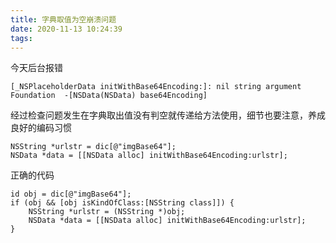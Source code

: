 ```yaml
---
title: 字典取值为空崩溃问题
date: 2020-11-13 10:24:39
tags:
---
```

今天后台报错
```
[_NSPlaceholderData initWithBase64Encoding:]: nil string argument
Foundation	-[NSData(NSData) base64Encoding]
```
经过检查问题发生在字典取出值没有判空就传递给方法使用，细节也要注意，养成良好的编码习惯
```
NSString *urlstr = dic[@"imgBase64"];
NSData *data = [[NSData alloc] initWithBase64Encoding:urlstr];
```
正确的代码

```
id obj = dic[@"imgBase64"];
if (obj && [obj isKindOfClass:[NSString class]]) {
    NSString *urlstr = (NSString *)obj;
    NSData *data = [[NSData alloc] initWithBase64Encoding:urlstr];
}
```

